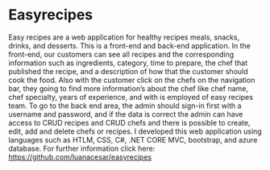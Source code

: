 # Easyrecipes

Easy recipes are a web application for healthy recipes meals, snacks, drinks, and desserts. This is a front-end and back-end application. In the front-end, our customers can see all recipes and the corresponding information such as ingredients, category, time to prepare, the chef that published the recipe, and a description of how that the customer should cook the food. Also with the customer click on the chefs on the navigation bar, they going to find more information’s about the chef like chef name, chef specialty, years of experience, and with is employed of easy recipes team.
To go to the back end area, the admin should sign-in first with a username and password, and if the data is correct the admin can have access to CRUD recipes and CRUD chefs and there is possible to create, edit, add and delete chefs or recipes.
I developed this web application using languages such as HTLM, CSS, C#, .NET CORE MVC, bootstrap, and azure database.
For further information click here:
https://github.com/luanacesar/easyrecipes


